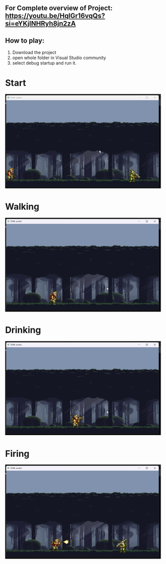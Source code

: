 ## For Complete overview of Project: https://youtu.be/HqlGr16vqQs?si=eYKjINHRyh8jn2zA  
## How to play:
1. Download the project
2. open whole folder in Visual Studio community 
3. select debug startup and run it.  

# Start  
![Alt text](Images/1.png)  
# Walking  
![Alt text](Images/Walking.png)  
# Drinking  
![Alt text](Images/Drinking.png)  
# Firing  
![Alt text](Images/Fire.png)  


